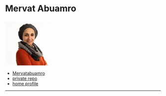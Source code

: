 # Mervat Abuamro

![Mervatabuamro avatar](../.avatars/Mervatabuamro.jpeg)

- [Mervatabuamro](https://github.com/Mervatabuamro)
- [private repo](https://github.com/lab-antwerp-1/Mervatabuamro)
- [home profile](https://github.com/lab-antwerp-1/home#Mervatabuamro)

---
